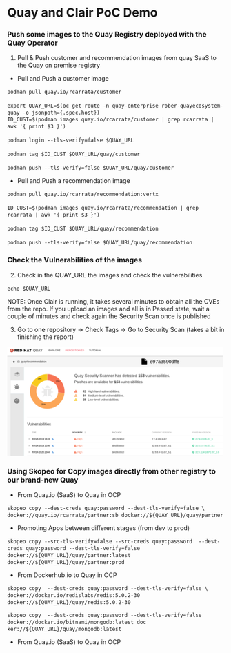 # Quay and Clair PoC Demo

### Push some images to the Quay Registry deployed with the Quay Operator

1. Pull & Push customer and recommendation images from quay SaaS to the Quay on premise registry

* Pull and Push a customer image

```
podman pull quay.io/rcarrata/customer

export QUAY_URL=$(oc get route -n quay-enterprise rober-quayecosystem-quay -o jsonpath={.spec.host})
ID_CUST=$(podman images quay.io/rcarrata/customer | grep rcarrata | awk '{ print $3 }')

podman login --tls-verify=false $QUAY_URL

podman tag $ID_CUST $QUAY_URL/quay/customer

podman push --tls-verify=false $QUAY_URL/quay/customer
```

* Pull and Push a recommendation image

```
podman pull quay.io/rcarrata/recommendation:vertx

ID_CUST=$(podman images quay.io/rcarrata/recommendation | grep rcarrata | awk '{ print $3 }')

podman tag $ID_CUST $QUAY_URL/quay/recommendation

podman push --tls-verify=false $QUAY_URL/quay/recommendation
```

### Check the Vulnerabilities of the images

2. Check in the QUAY_URL the images and check the vulnerabilities

```
echo $QUAY_URL
```

NOTE: Once Clair is running, it takes several minutes to obtain all the CVEs from the repo.
If you upload an images and all is in Passed state, wait a couple of minutes and check again the Security Scan once is published

3. Go to one repository -> Check Tags -> Go to Security Scan (takes a bit in finishing the report)

<img src="pics/clair0.png" alt="clair0" width="500"/>

### Using Skopeo for Copy images directly from other registry to our brand-new Quay

* From Quay.io (SaaS) to Quay in OCP

```
skopeo copy --dest-creds quay:password --dest-tls-verify=false \
docker://quay.io/rcarrata/partner:sb docker://${QUAY_URL}/quay/partner
```

* Promoting Apps between different stages (from dev to prod)

```
skopeo copy --src-tls-verify=false --src-creds quay:password  --dest-creds quay:password --dest-tls-verify=false docker://${QUAY_URL}/quay/partner:latest docker://${QUAY_URL}/quay/partner:prod
```

* From Dockerhub.io to Quay in OCP

```
skopeo copy  --dest-creds quay:password --dest-tls-verify=false \
docker://docker.io/redislabs/redis:5.0.2-30 docker://${QUAY_URL}/quay/redis:5.0.2-30
```

```
skopeo copy  --dest-creds quay:password --dest-tls-verify=false docker://docker.io/bitnami/mongodb:latest doc
ker://${QUAY_URL}/quay/mongodb:latest
```

* From Quay.io (SaaS) to Quay in OCP



